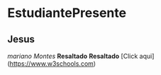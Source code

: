 # EstudiantePresente
## Jesus
*mariano*
_Montes_
**Resaltado**
__Resaltado__
[Click aqui] (https://www.w3schools.com)
